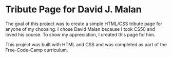 <!-- TITLE/ -->
<h1>Tribute Page for David J. Malan</h1>
<!-- /TITLE -->

<!-- DESCRIPTION/ -->
The goal of this project was to create a simple HTML/CSS tribute page for anyone of my choosing. I chose David Malan because I took CS50 and loved his course. To show my appreciation, I created this page for him.

This project was built with HTML and CSS and was completed as part of the Free-Code-Camp curriculum.
<!-- /DESCRIPTION -->
